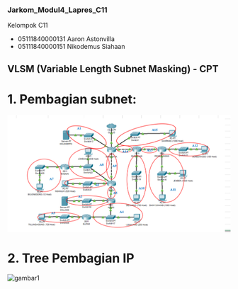 ### Jarkom_Modul4_Lapres_C11

Kelompok C11
- 05111840000131 Aaron Astonvilla
- 05111840000151 Nikodemus Siahaan

## VLSM (Variable Length Subnet Masking) - CPT
# 1. Pembagian subnet:

![gambar1](/Screenshot_205.png)


# 2. Tree Pembagian IP
![gambar1](/Screenshot_214)
